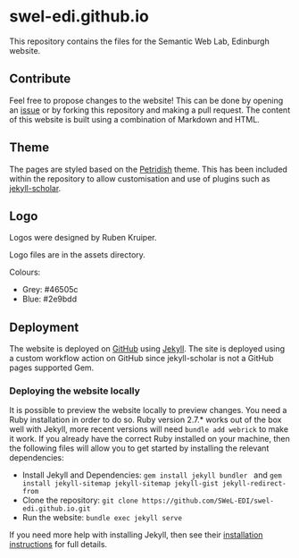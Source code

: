 # swel-edi.github.io
This repository contains the files for the Semantic Web Lab, Edinburgh website. 

## Contribute
Feel free to propose changes to the website! This can be done by opening an [issue](https://github.com/SWeL-EDI/swel-edi.github.io/issues) or by forking this repository and making a pull request. The content of this website is built using a combination of Markdown and HTML.

## Theme

The pages are styled based on the [Petridish](https://github.com/peterdesmet/petridish) theme. This has been included within the repository to allow customisation and use of plugins such as [jekyll-scholar](https://github.com/inukshuk/jekyll-scholar).

## Logo 

Logos were designed by Ruben Kruiper.

Logo files are in the assets directory.

Colours:
- Grey: #46505c
- Blue: #2e9bdd

## Deployment
The website is deployed on [GitHub](https://github.com/) using [Jekyll](https://jekyllrb.com/). The site is deployed using a custom workflow action on GitHub since jekyll-scholar is not a GitHub pages supported Gem.

### Deploying the website locally

It is possible to preview the website locally to preview changes. You need a Ruby installation in order to do so. Ruby version 2.7.* works out of the box well with Jekyll, more recent versions will need `bundle add webrick` to make it work. If you already have the correct Ruby installed on your machine, then the following files will allow you to get started by installing the relevant dependencies:

- Install Jekyll and Dependencies: ```gem install jekyll bundler ``` and ```gem install jekyll-sitemap jekyll-sitemap jekyll-gist jekyll-redirect-from```
- Clone the repository: ```git clone https://github.com/SWeL-EDI/swel-edi.github.io.git```
- Run the website: ```bundle exec jekyll serve```

If you need more help with installing Jekyll, then see their [installation instructions](https://jekyllrb.com/docs/installation/) for full details.

